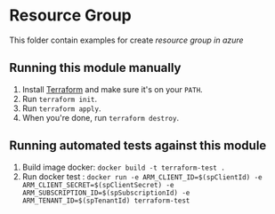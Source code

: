 
# Resource Group

This folder contain examples for create *resource group in azure*

## Running this module manually

1. Install [Terraform](https://www.terraform.io/) and make sure it's on your `PATH`.
1. Run `terraform init`.
1. Run `terraform apply`.
1. When you're done, run `terraform destroy`.

## Running automated tests against this module

1. Build image docker: `docker build -t terraform-test .`
1. Run docker test : `docker run -e ARM_CLIENT_ID=$(spClientId) -e ARM_CLIENT_SECRET=$(spClientSecret) -e ARM_SUBSCRIPTION_ID=$(spSubscriptionId) -e ARM_TENANT_ID=$(spTenantId) terraform-test`
